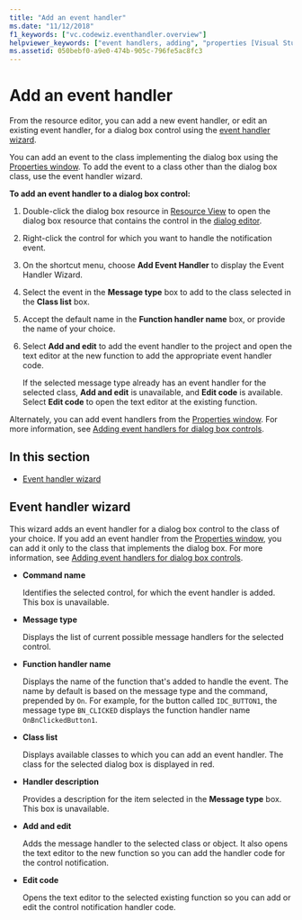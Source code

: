 ```yaml
---
title: "Add an event handler"
ms.date: "11/12/2018"
f1_keywords: ["vc.codewiz.eventhandler.overview"]
helpviewer_keywords: ["event handlers, adding", "properties [Visual Studio], MSBuild", "MSBuild, properties", "event handler wizard [C++]"]
ms.assetid: 050bebf0-a9e0-474b-905c-796fe5ac8fc3
---
```

# Add an event handler

From the resource editor, you can add a new event handler, or edit an existing event handler, for a dialog box control using the [event handler wizard](#event-handler-wizard).

You can add an event to the class implementing the dialog box using the [Properties window](/visualstudio/ide/reference/properties-window). To add the event to a class other than the dialog box class, use the event handler wizard.

**To add an event handler to a dialog box control:**

1. Double-click the dialog box resource in [Resource View](../windows/how-to-create-a-resource-script-file.md#create-resources) to open the dialog box resource that contains the control in the [dialog editor](../windows/dialog-editor.md).

1. Right-click the control for which you want to handle the notification event.

1. On the shortcut menu, choose **Add Event Handler** to display the Event Handler Wizard.

1. Select the event in the **Message type** box to add to the class selected in the **Class list** box.

1. Accept the default name in the **Function handler name** box, or provide the name of your choice.

1. Select **Add and edit** to add the event handler to the project and open the text editor at the new function to add the appropriate event handler code.

   If the selected message type already has an event handler for the selected class, **Add and edit** is unavailable, and **Edit code** is available. Select **Edit code** to open the text editor at the existing function.

Alternately, you can add event handlers from the [Properties window](/visualstudio/ide/reference/properties-window). For more information, see [Adding event handlers for dialog box controls](../windows/adding-editing-or-deleting-controls.md).

## In this section

- [Event handler wizard](#event-handler-wizard)

## Event handler wizard

This wizard adds an event handler for a dialog box control to the class of your choice. If you add an event handler from the [Properties window](/visualstudio/ide/reference/properties-window), you can add it only to the class that implements the dialog box. For more information, see [Adding event handlers for dialog box controls](../windows/adding-editing-or-deleting-controls.md).

- **Command name**

  Identifies the selected control, for which the event handler is added. This box is unavailable.

- **Message type**

  Displays the list of current possible message handlers for the selected control.

- **Function handler name**

  Displays the name of the function that's added to handle the event. The name by default is based on the message type and the command, prepended by `On`. For example, for the button called `IDC_BUTTON1`, the message type `BN_CLICKED` displays the function handler name `OnBnClickedButton1`.

- **Class list**

  Displays available classes to which you can add an event handler. The class for the selected dialog box is displayed in red.

- **Handler description**

  Provides a description for the item selected in the **Message type** box. This box is unavailable.

- **Add and edit**

  Adds the message handler to the selected class or object. It also opens the text editor to the new function so you can add the handler code for the control notification.

- **Edit code**

  Opens the text editor to the selected existing function so you can add or edit the control notification handler code.
